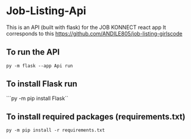 # Job-Listing-Api
This is an API (built with flask) for the JOB KONNECT react app
It corresponds to this https://github.com/ANDILE805/job-listing-girlscode

## To run the API

```py -m flask --app Api run```

## To install Flask run

```py -m pip install Flask``

## To install required packages (requirements.txt)

```py -m pip install -r requirements.txt```
